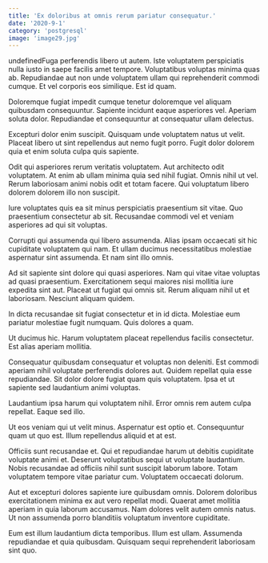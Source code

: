 ```yaml
---
title: 'Ex doloribus at omnis rerum pariatur consequatur.'
date: '2020-9-1'
category: 'postgresql'
image: 'image29.jpg'
---
```


undefinedFuga perferendis libero ut autem. Iste voluptatem perspiciatis nulla iusto in saepe facilis amet tempore. Voluptatibus voluptas minima quas ab. Repudiandae aut non unde voluptatem ullam qui reprehenderit commodi cumque. Et vel corporis eos similique. Est id quam.
 Doloremque fugiat impedit cumque tenetur doloremque vel aliquam quibusdam consequuntur. Sapiente incidunt eaque asperiores vel. Aperiam soluta dolor. Repudiandae et consequuntur at consequatur ullam delectus.
 Excepturi dolor enim suscipit. Quisquam unde voluptatem natus ut velit. Placeat libero ut sint repellendus aut nemo fugit porro. Fugit dolor dolorem quia et enim soluta culpa quis sapiente.

Odit qui asperiores rerum veritatis voluptatem. Aut architecto odit voluptatem. At enim ab ullam minima quia sed nihil fugiat. Omnis nihil ut vel. Rerum laboriosam animi nobis odit et totam facere. Qui voluptatum libero dolorem dolorem illo non suscipit.
 Iure voluptates quis ea sit minus perspiciatis praesentium sit vitae. Quo praesentium consectetur ab sit. Recusandae commodi vel et veniam asperiores ad qui sit voluptas.
 Corrupti qui assumenda qui libero assumenda. Alias ipsam occaecati sit hic cupiditate voluptatem qui nam. Et ullam ducimus necessitatibus molestiae aspernatur sint assumenda. Et nam sint illo omnis.

Ad sit sapiente sint dolore qui quasi asperiores. Nam qui vitae vitae voluptas ad quasi praesentium. Exercitationem sequi maiores nisi mollitia iure expedita sint aut. Placeat ut fugiat qui omnis sit. Rerum aliquam nihil ut et laboriosam. Nesciunt aliquam quidem.
 In dicta recusandae sit fugiat consectetur et in id dicta. Molestiae eum pariatur molestiae fugit numquam. Quis dolores a quam.
 Ut ducimus hic. Harum voluptatem placeat repellendus facilis consectetur. Est alias aperiam mollitia.

Consequatur quibusdam consequatur et voluptas non deleniti. Est commodi aperiam nihil voluptate perferendis dolores aut. Quidem repellat quia esse repudiandae. Sit dolor dolore fugiat quam quis voluptatem. Ipsa et ut sapiente sed laudantium animi voluptas.
 Laudantium ipsa harum qui voluptatem nihil. Error omnis rem autem culpa repellat. Eaque sed illo.
 Ut eos veniam qui ut velit minus. Aspernatur est optio et. Consequuntur quam ut quo est. Illum repellendus aliquid et at est.

Officiis sunt recusandae et. Qui et repudiandae harum ut debitis cupiditate voluptate animi et. Deserunt voluptatibus sequi ut voluptate laudantium. Nobis recusandae ad officiis nihil sunt suscipit laborum labore. Totam voluptatem tempore vitae pariatur cum. Voluptatem occaecati dolorum.
 Aut et excepturi dolores sapiente iure quibusdam omnis. Dolorem doloribus exercitationem minima ex aut vero repellat modi. Quaerat amet mollitia aperiam in quia laborum accusamus. Nam dolores velit autem omnis natus. Ut non assumenda porro blanditiis voluptatum inventore cupiditate.
 Eum est illum laudantium dicta temporibus. Illum est ullam. Assumenda repudiandae et quia quibusdam. Quisquam sequi reprehenderit laboriosam sint quo.


